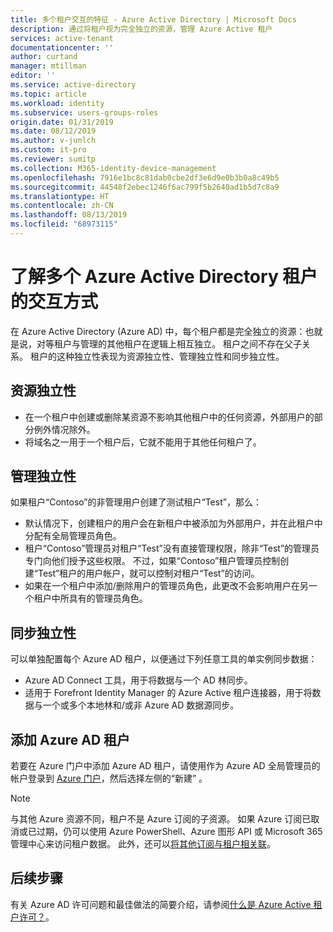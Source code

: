```yaml
---
title: 多个租户交互的特征 - Azure Active Directory | Microsoft Docs
description: 通过将租户视为完全独立的资源，管理 Azure Active 租户
services: active-tenant
documentationcenter: ''
author: curtand
manager: mtillman
editor: ''
ms.service: active-directory
ms.topic: article
ms.workload: identity
ms.subservice: users-groups-roles
origin.date: 01/31/2019
ms.date: 08/12/2019
ms.author: v-junlch
ms.custom: it-pro
ms.reviewer: sumitp
ms.collection: M365-identity-device-management
ms.openlocfilehash: 7916e1bc8c81dab0cbe2df3e6d9e0b3b0a8c49b5
ms.sourcegitcommit: 44548f2ebec1246f6ac799f5b2640ad1b5d7c8a9
ms.translationtype: HT
ms.contentlocale: zh-CN
ms.lasthandoff: 08/13/2019
ms.locfileid: "68973115"
---
```

# <a name="understand-how-multiple-azure-active-directory-tenants-interact"></a>了解多个 Azure Active Directory 租户的交互方式

在 Azure Active Directory (Azure AD) 中，每个租户都是完全独立的资源：也就是说，对等租户与管理的其他租户在逻辑上相互独立。 租户之间不存在父子关系。 租户的这种独立性表现为资源独立性、管理独立性和同步独立性。

## <a name="resource-independence"></a>资源独立性
* 在一个租户中创建或删除某资源不影响其他租户中的任何资源，外部用户的部分例外情况除外。 
* 将域名之一用于一个租户后，它就不能用于其他任何租户了。

## <a name="administrative-independence"></a>管理独立性
如果租户“Contoso”的非管理用户创建了测试租户“Test”，那么：

* 默认情况下，创建租户的用户会在新租户中被添加为外部用户，并在此租户中分配有全局管理员角色。
* 租户“Contoso”管理员对租户“Test”没有直接管理权限，除非“Test”的管理员专门向他们授予这些权限。 不过，如果“Contoso”租户管理员控制创建“Test”租户的用户帐户，就可以控制对租户“Test”的访问。
* 如果在一个租户中添加/删除用户的管理员角色，此更改不会影响用户在另一个租户中所具有的管理员角色。

## <a name="synchronization-independence"></a>同步独立性
可以单独配置每个 Azure AD 租户，以便通过下列任意工具的单实例同步数据：

* Azure AD Connect 工具，用于将数据与一个 AD 林同步。
* 适用于 Forefront Identity Manager 的 Azure Active 租户连接器，用于将数据与一个或多个本地林和/或非 Azure AD 数据源同步。

## <a name="add-an-azure-ad-tenant"></a>添加 Azure AD 租户
若要在 Azure 门户中添加 Azure AD 租户，请使用作为 Azure AD 全局管理员的帐户登录到 [Azure 门户](https://portal.azure.cn)，然后选择左侧的“新建”  。

> [!NOTE]
> 与其他 Azure 资源不同，租户不是 Azure 订阅的子资源。 如果 Azure 订阅已取消或已过期，仍可以使用 Azure PowerShell、Azure 图形 API 或 Microsoft 365 管理中心来访问租户数据。 此外，还可以[将其他订阅与租户相关联](../fundamentals/active-directory-how-subscriptions-associated-directory.md)。
>

## <a name="next-steps"></a>后续步骤
有关 Azure AD 许可问题和最佳做法的简要介绍，请参阅[什么是 Azure Active 租户许可？](../fundamentals/active-directory-licensing-whatis-azure-portal.md)。

